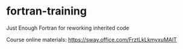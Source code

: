 # fortran-training
Just Enough Fortran for reworking inherited code

Course online materials:
https://sway.office.com/FrztLkLkmyxuMAlT
